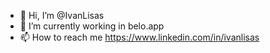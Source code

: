 - 👋 Hi, I’m @IvanLisas
- 🌱 I’m currently working in belo.app
- 📫 How to reach me https://www.linkedin.com/in/ivanlisas

<!---
IvanLisas/IvanLisas is a ✨special✨ repository because its `README.md` (this file) appears on your GitHub profile.
You can click the Preview link to take a look at your changes. 
---> 

